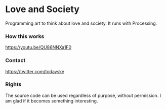 # Love and Society
Programming art to think about love and society. 
It runs with Processing.

### How this works
https://youtu.be/QU86NNXa1F0

### Contact
https://twitter.com/todayske

### Rights
The source code can be used regardless of purpose, without permission.
I am glad if it becomes something interesting.
